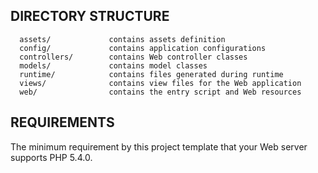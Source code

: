 
DIRECTORY STRUCTURE
-------------------

      assets/             contains assets definition
      config/             contains application configurations
      controllers/        contains Web controller classes
      models/             contains model classes
      runtime/            contains files generated during runtime
      views/              contains view files for the Web application
      web/                contains the entry script and Web resources



REQUIREMENTS
------------

The minimum requirement by this project template that your Web server supports PHP 5.4.0.
